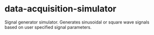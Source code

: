 # data-acquisition-simulator
Signal generator simulator. Generates sinusoidal or square wave signals based on user specified signal parameters.
